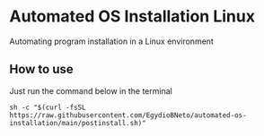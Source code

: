 # Automated OS Installation Linux
Automating program installation in a Linux environment

## How to use
Just run the command below in the terminal
```shell
sh -c "$(curl -fsSL https://raw.githubusercontent.com/EgydioBNeto/automated-os-installation/main/postinstall.sh)"
```
